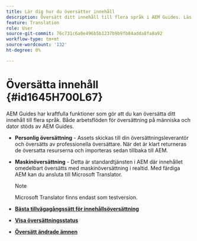 ```yaml
---
title: Lär dig hur du översätter innehåll
description: Översätt ditt innehåll till flera språk i AEM Guides. Läs mer om arbetsflöden för översättning till människor och datorer.
feature: Translation
role: User
source-git-commit: 76c731c6a0e496b5b1237b9b9fb84adda8fa8a92
workflow-type: tm+mt
source-wordcount: '132'
ht-degree: 0%

---
```


# Översätta innehåll {#id1645H700L67}

AEM Guides har kraftfulla funktioner som gör att du kan översätta ditt innehåll till flera språk. Både arbetsflöden för översättning på människa och dator stöds av AEM Guides.

- **Personlig översättning** - Assets skickas till din översättningsleverantör och översätts av professionella översättare. När det är klart returneras de översatta resurserna och importeras sedan tillbaka till AEM.

- **Maskinöversättning** - Detta är standardtjänsten i AEM där innehållet omedelbart översätts med maskinöversättning i realtid. Med färdiga AEM kan du ansluta till Microsoft Translator.

  >[!NOTE]
  >
  > Microsoft Translator finns endast som testversion.


- **[Bästa tillvägagångssätt för innehållsöversättning](translation-first-time.md)**

- **[Visa översättningsstatus](translation-view-trans-state-6234.md)**

- **[Översätt ändrade ämnen](translation-modified-topics-6234.md)**
